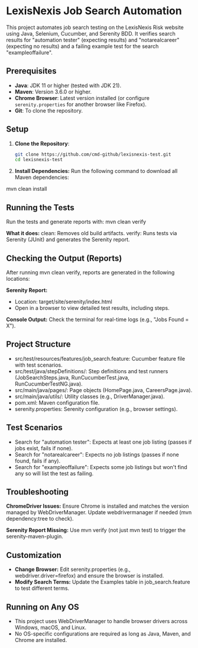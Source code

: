 # LexisNexis Job Search Automation

This project automates job search testing on the LexisNexis Risk website using Java, Selenium, Cucumber, and Serenity BDD. It verifies search results for "automation tester" (expecting results) and "notarealcareer" (expecting no results) and a failing example test for the search "exampleoffailure".

## Prerequisites
- **Java**: JDK 11 or higher (tested with JDK 21).
- **Maven**: Version 3.6.0 or higher.
- **Chrome Browser**: Latest version installed (or configure `serenity.properties` for another browser like Firefox).
- **Git**: To clone the repository.

## Setup
1. **Clone the Repository**:
   ```bash
   git clone https://github.com/cmd-github/lexisnexis-test.git
   cd lexisnexis-test

2. **Install Dependencies:** Run the following command to download all Maven dependencies:

mvn clean install

## Running the Tests
Run the tests and generate reports with:
mvn clean verify

**What it does:**
clean: Removes old build artifacts.
verify: Runs tests via Serenity (JUnit) and generates the Serenity report.


## Checking the Output (Reports)
After running mvn clean verify, reports are generated in the following locations:

**Serenity Report:**
- Location: target/site/serenity/index.html
- Open in a browser to view detailed test results, including steps.

**Console Output:** Check the terminal for real-time logs (e.g., "Jobs Found = X").

## Project Structure
- src/test/resources/features/job_search.feature: Cucumber feature file with test scenarios.
- src/test/java/stepDefinitions/: Step definitions and test runners (JobSearchSteps.java, RunCucumberTest.java, RunCucumberTestNG.java).
- src/main/java/pages/: Page objects (HomePage.java, CareersPage.java).
- src/main/java/utils/: Utility classes (e.g., DriverManager.java).
- pom.xml: Maven configuration file.
- serenity.properties: Serenity configuration (e.g., browser settings).

## Test Scenarios
- Search for "automation tester": Expects at least one job listing (passes if jobs exist, fails if none).
- Search for "notarealcareer": Expects no job listings (passes if none found, fails if any).
- Search for "exampleoffailure": Expects some job listings but won't find any so will list the test as failing.

## Troubleshooting
**ChromeDriver Issues:** Ensure Chrome is installed and matches the version managed by WebDriverManager. Update webdrivermanager if needed (mvn dependency:tree to check).

**Serenity Report Missing:** Use mvn verify (not just mvn test) to trigger the serenity-maven-plugin.

## Customization
- **Change Browser:** Edit serenity.properties (e.g., webdriver.driver=firefox) and ensure the browser is installed.
- **Modify Search Terms:** Update the Examples table in job_search.feature to test different terms.


## Running on Any OS
- This project uses WebDriverManager to handle browser drivers across Windows, macOS, and Linux.
- No OS-specific configurations are required as long as Java, Maven, and Chrome are installed.
